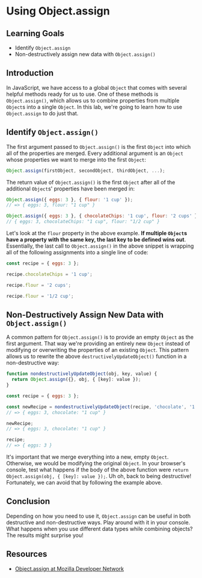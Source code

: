 # Using Object.assign

## Learning Goals

- Identify `Object.assign`
- Non-destructively assign new data with `Object.assign()`

## Introduction

In JavaScript, we have access to a global `Object` that comes with several
helpful methods ready for us to use. One of these methods is `Object.assign()`,
which allows us to combine properties from multiple `Object`s into a single
`Object`. In this lab, we're going to learn how to use `Object.assign` to do
just that.

## Identify `Object.assign()`

The first argument passed to `Object.assign()` is the first `Object` into which
all of the properties are merged. Every additional argument is an `Object` whose
properties we want to merge into the first `Object`:

```js
Object.assign(firstObject, secondObject, thirdObject, ...);
```

The return value of `Object.assign()` is the first `Object` after all of the
additional `Object`s' properties have been merged in:

```js
Object.assign({ eggs: 3 }, { flour: '1 cup' });
// => { eggs: 3, flour: "1 cup" }

Object.assign({ eggs: 3 }, { chocolateChips: '1 cup', flour: '2 cups' }, { flour: '1/2 cup' });
// { eggs: 3, chocolateChips: "1 cup", flour: "1/2 cup" }
```

Let's look at the `flour` property in the above example. **If multiple
`Object`s have a property with the same key, the last key to be defined wins
out**. Essentially, the last call to `Object.assign()` in the above snippet is
wrapping all of the following assignments into a single line of code:

```js
const recipe = { eggs: 3 };

recipe.chocolateChips = '1 cup';

recipe.flour = '2 cups';

recipe.flour = '1/2 cup';
```

## Non-Destructively Assign New Data with `Object.assign()`

A common pattern for `Object.assign()` is to provide an empty `Object` as the
first argument. That way we're providing an entirely new `Object` instead of
modifying or overwriting the properties of an existing `Object`. This pattern
allows us to rewrite the above `destructivelyUpdateObject()` function in a
non-destructive way:

```js
function nondestructivelyUpdateObject(obj, key, value) {
  return Object.assign({}, obj, { [key]: value });
}

const recipe = { eggs: 3 };

const newRecipe = nondestructivelyUpdateObject(recipe, 'chocolate', '1 cup');
// => { eggs: 3, chocolate: "1 cup" }

newRecipe;
// => { eggs: 3, chocolate: "1 cup" }

recipe;
// => { eggs: 3 }
```

It's important that we merge everything into a new, empty `Object`. Otherwise,
we would be modifying the original `Object`. In your browser's console, test
what happens if the body of the above function were `return Object.assign(obj, {
[key]: value });`. Uh oh, back to being destructive! Fortunately, we can avoid
that by following the example above.

## Conclusion

Depending on how you need to use it, `Object.assign` can be useful in both
destructive and non-destructive ways. Play around with it in your console. What
happens when you use different data types while combining objects? The results
might surprise you! 

## Resources

- [Object.assign at Mozilla Developer Network](https://developer.mozilla.org/en-US/docs/Web/JavaScript/Reference/Global_Objects/Object/assign)
